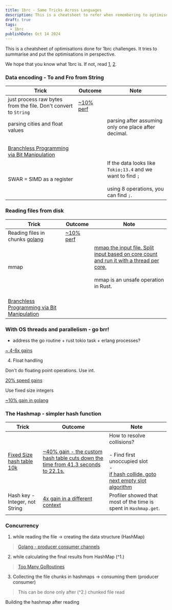 ```yaml
---
title: 1brc - Same Tricks Across Languages
description: This is a cheatsheet to refer when remembering to optimise software systems.
draft: true
tags:
  - 1brc
publishDate: Oct 14 2024
---
```


This is a cheatsheet  of optimisations done for 1brc challenges. It tries to summarise and put the optimisations in perspective. 

We hope that you know what 1brc is. If not, read [1](https://github.com/gunnarmorling/1brc), [2](https://www.morling.dev/blog/1brc-results-are-in/). 

### Data encoding - To and Fro from String  

| Trick                                                                                  | Outcome                                                                                     | Note                                                                                                     |
| -------------------------------------------------------------------------------------- | ------------------------------------------------------------------------------------------- | -------------------------------------------------------------------------------------------------------- |
| just process raw bytes from the file. Don't convert to `String`                        | [~10% perf](https://github.com/gunnarmorling/1brc/discussions/57#discussioncomment-8153186) |                                                                                                          |
| parsing cities and float values<br>                                                    |                                                                                             | parsing after assuming only one place after decimal.                                                     |
| <br>[Branchless Programming via Bit Manipulation](https://youtu.be/EFXxXFHpS0M?t=1255) |                                                                                             |                                                                                                          |
| SWAR = SIMD as a register                                                              |                                                                                             | If the data looks like `Tokio;13.4` and we want to find `;`<br><br>using 8 operations, you can find `;`. |


### Reading files from disk


| Trick                                                                                                                                         | Outcome                                                                                     | Note                                                                                                                                                                                                                  |
| --------------------------------------------------------------------------------------------------------------------------------------------- | ------------------------------------------------------------------------------------------- | --------------------------------------------------------------------------------------------------------------------------------------------------------------------------------------------------------------------- |
| Reading files in chunks [golang](https://www.bytesizego.com/blog/one-billion-row-challenge-go#:~:text=Reading%20file%3A%20Read%20in%20chunks) | [~10% perf](https://github.com/gunnarmorling/1brc/discussions/57#discussioncomment-8153186) |                                                                                                                                                                                                                       |
| mmap                                                                                                                                          |                                                                                             | [mmap the input file. Split input based on core count and run it with a thread per core.](https://github.com/gunnarmorling/1brc/discussions/57#discussioncomment-8041416)<br><br>mmap is an unsafe operation in Rust. |
| <br>[Branchless Programming via Bit Manipulation](https://youtu.be/EFXxXFHpS0M?t=1255)                                                        |                                                                                             |                                                                                                                                                                                                                       |

  

### With OS threads and parallelism - go brr!


- address the go routine + rust tokio task + erlang processes?

[~ 4-6x gains](https://benhoyt.com/writings/go-1brc/#:~:text=Processing%20the%20input%20file%20in%20parallel%20provides%20a%20huge%20win%20over%20r1%2C%20taking%20the%20time%20from%201%20minute%2045%20seconds%20to%2022.6%20seconds.)

4. Float handling

Don't do floating point operations. Use int.

[20% speed gains](https://github.com/gunnarmorling/1brc/discussions/57#discussioncomment-8024568)

Use fixed size integers

[~10% gain in golang](https://benhoyt.com/writings/go-1brc/#:~:text=Solution%204%3A%20fixed%20point%20integers)

### The Hashmap - simpler hash function

| Trick                                                                                                                                                                                                                        | Outcome                                                                                                                                                                                                                        | Note                                                                                                                                                                                                                                                                                                                                                                             |
| ---------------------------------------------------------------------------------------------------------------------------------------------------------------------------------------------------------------------------- | ------------------------------------------------------------------------------------------------------------------------------------------------------------------------------------------------------------------------------ | -------------------------------------------------------------------------------------------------------------------------------------------------------------------------------------------------------------------------------------------------------------------------------------------------------------------------------------------------------------------------------- |
| [Fixed Size hash table 10k](https://github.com/gunnarmorling/1brc/discussions/57#:~:text=Treat%20the%20first%20eight%20bytes%20of%20the%20name%20as%20a%20hash%20key%20into%20a%20fixed%20size%2010k%20item%20hash%20table.) | [~40% gain - the custom hash table cuts down the time from 41.3 seconds to 22.1s.](https://benhoyt.com/writings/go-1brc/#:~:text=the%20custom%20hash%20table%20cuts%20down%20the%20time%20from%2041.3%20seconds%20to%2022.1s.) | How to resolve collisions?<br><br>-  Find first unoccupied slot<br>- <br>[if hash collide, goto next empty slot algorithm](https://benhoyt.com/writings/go-1brc/#:~:text=It%E2%80%99s%20a%20simple%20implementation%20that%20uses%20the%20FNV%2D1a%20hash%20algorithm%20with%20linear%20probing%3A%20if%20there%E2%80%99s%20a%20collision%2C%20use%20the%20next%20empty%20slot.) |
| Hash key - Integer, not String                                                                                                                                                                                               | [4x gain in a different context](https://youtu.be/SVw9nKfVPx4?t=501)                                                                                                                                                           | Profiler showed that most of the time is spent in `Hashmap.get`.                                                                                                                                                                                                                                                                                                                 |
|                                                                                                                                                                                                                              |                                                                                                                                                                                                                                |                                                                                                                                                                                                                                                                                                                                                                                  |


  
 

### Concurrency


1. while reading the file -> creating the data structure (HashMap)

> [Golang - producer consumer channels](https://www.bytesizego.com/blog/one-billion-row-challenge-go#:~:text=Sending%20a%20slice%20of%20lines%20on%20the%20channel)

2. while calculating the final results from HashMap (^1.)

> [Too Many GoRoutines](https://www.bytesizego.com/blog/one-billion-row-challenge-go#:~:text=Concurrency%3A%20process%20each%20station%E2%80%99s%20min%2C%20max%20and%20average%20temperature%20in%20a%20separate%20goroutine)

3. Collecting the file chunks in hashmaps -> consuming them (producer consumer)

> This can be done only after (^2.) chunked file read

  

Building the hashmap after reading